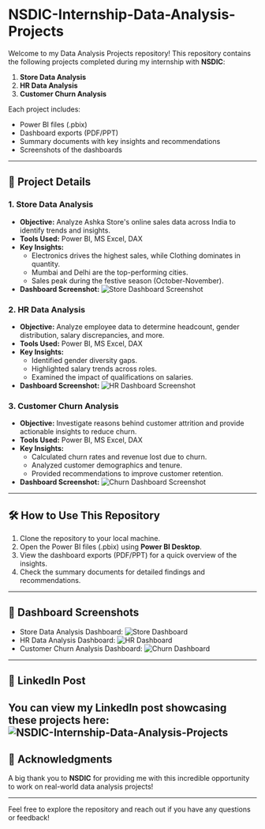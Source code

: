 # NSDIC-Internship-Data-Analysis-Projects

Welcome to my Data Analysis Projects repository! This repository contains the following projects completed during my internship with **NSDIC**:

1. **Store Data Analysis**
2. **HR Data Analysis**
3. **Customer Churn Analysis**

Each project includes:
- Power BI files (.pbix)
- Dashboard exports (PDF/PPT)
- Summary documents with key insights and recommendations
- Screenshots of the dashboards

---

## 📂 **Project Details**

### 1. Store Data Analysis
- **Objective:** Analyze Ashka Store's online sales data across India to identify trends and insights.
- **Tools Used:** Power BI, MS Excel, DAX
- **Key Insights:**
  - Electronics drives the highest sales, while Clothing dominates in quantity.
  - Mumbai and Delhi are the top-performing cities.
  - Sales peak during the festive season (October-November).
- **Dashboard Screenshot:** ![Store Dashboard Screenshot](link_to_store_screenshot)

### 2. HR Data Analysis
- **Objective:** Analyze employee data to determine headcount, gender distribution, salary discrepancies, and more.
- **Tools Used:** Power BI, MS Excel, DAX
- **Key Insights:**
  - Identified gender diversity gaps.
  - Highlighted salary trends across roles.
  - Examined the impact of qualifications on salaries.
- **Dashboard Screenshot:** ![HR Dashboard Screenshot](link_to_HR_screenshot)

### 3. Customer Churn Analysis
- **Objective:** Investigate reasons behind customer attrition and provide actionable insights to reduce churn.
- **Tools Used:** Power BI, MS Excel, DAX
- **Key Insights:**
  - Calculated churn rates and revenue lost due to churn.
  - Analyzed customer demographics and tenure.
  - Provided recommendations to improve customer retention.
- **Dashboard Screenshot:** ![Churn Dashboard Screenshot](link_to_Churn_screenshot)

---

## 🛠️ **How to Use This Repository**
1. Clone the repository to your local machine.
2. Open the Power BI files (.pbix) using **Power BI Desktop**.
3. View the dashboard exports (PDF/PPT) for a quick overview of the insights.
4. Check the summary documents for detailed findings and recommendations.

---

## 📸 **Dashboard Screenshots**
- Store Data Analysis Dashboard: ![Store Dashboard](link_to_store_screenshot)
- HR Data Analysis Dashboard: ![HR Dashboard](link_to_HR_screenshot)
- Customer Churn Analysis Dashboard: ![Churn Dashboard](link_to_Churn_screenshot)

---

## 🔗 **LinkedIn Post**
You can view my LinkedIn post showcasing these projects here:  ![NSDIC-Internship-Data-Analysis-Projects](https://lnkd.in/gt7B9kAk)
---

## 🙏 **Acknowledgments**
A big thank you to **NSDIC** for providing me with this incredible opportunity to work on real-world data analysis projects!

---

Feel free to explore the repository and reach out if you have any questions or feedback!
